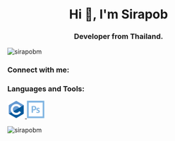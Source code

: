 <h1 align="center">Hi 👋, I'm Sirapob</h1>
<h3 align="center">Developer from Thailand.</h3>

<p align="left"> <img src="https://komarev.com/ghpvc/?username=sirapobm&label=Profile%20views&color=000000&style=plastic" alt="sirapobm" /> </p>

<h3 align="left">Connect with me:</h3>
<p align="left">
</p>

<h3 align="left">Languages and Tools:</h3>
<p align="left"> <a href="https://www.cprogramming.com/" target="_blank" rel="noreferrer"> <img src="https://raw.githubusercontent.com/devicons/devicon/master/icons/c/c-original.svg" alt="c" width="40" height="40"/> </a> <a href="https://www.photoshop.com/en" target="_blank" rel="noreferrer"> <img src="https://raw.githubusercontent.com/devicons/devicon/master/icons/photoshop/photoshop-line.svg" alt="photoshop" width="40" height="40"/> </a> </p>

<p><img align="center" src="https://github-readme-stats.vercel.app/api/top-langs?username=sirapobm&show_icons=true&theme=tokyonight&hide_border=true&locale=en&layout=compact" alt="sirapobm" /></p>
